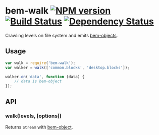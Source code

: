 # bem-walk [![NPM version][npm-image]][npm-url] [![Build Status][travis-image]][travis-url] [![Dependency Status][depstat-image]][depstat-url]

Crawling levels on file system and emits [bem-objects](https://github.com/getbem/bem-object).

## Usage

```js
var walk = require('bem-walk');
var walker = walk(['common.blocks', 'desktop.blocks']);

walker.on('data', function (data) {
    // data is bem-object
});
```

## API

### walk(levels, [options])

Returns `Stream` with [bem-object](https://github.com/getbem/bem-object).

[npm-url]: https://npmjs.org/package/bem-walk
[npm-image]: http://img.shields.io/npm/v/bem-walk.svg?style=flat

[travis-url]: http://travis-ci.org/andrewblond/bem-walk
[travis-image]: http://img.shields.io/travis/andrewblond/bem-walk.svg?branch=master&style=flat

[depstat-url]: http://david-dm.org/andrewblond/bem-walk
[depstat-image]: http://img.shields.io/david/andrewblond/bem-walk.svg?style=flat

[coveralls-url]: https://coveralls.io/r/andrewblond/bem-walk
[coveralls-image]: http://img.shields.io/coveralls/andrewblond/bem-walk.svg?style=flat
